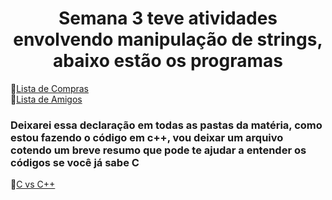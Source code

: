 <h1 align='center'> Semana 3 teve atividades envolvendo manipulação de strings, abaixo estão os programas</h1>

📂[Lista de Compras](https://github.com/Castelanii/AED/blob/main/Semana%203/Compras.cpp)<br>
📂[Lista de Amigos](https://github.com/Castelanii/AED/blob/main/Semana%203/Lista%20de%20Amigos.cpp)<br>

<h3>Deixarei essa declaração em todas as pastas da matéria, como estou fazendo o código em c++, vou deixar um arquivo cotendo um breve resumo que pode te ajudar a entender os códigos se você já sabe C</h3>

📂[C vs C++](https://github.com/Castelanii/AED/blob/main/C%2B%2B%20vs%20C.md)
